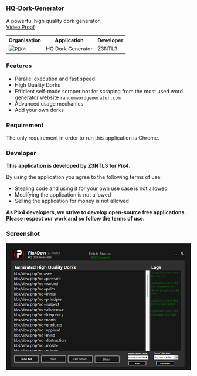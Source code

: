 

### HQ-Dork-Generator
A powerful high quality dork generator.<br>
<a href="https://www.youtube.com/watch?v=s-ZQbZQjblE"> Video Proof</a><br>

<table><tr><th>Organisation</th><th>Application</th><th>Developer</th></tr><tr><td><img src="https://media.discordapp.net/attachments/956310840464773200/968964843333877830/logopix4.png" width="20">PIX4</td><td>HQ Dork Generator</td><td>Z3NTL3</td></tr></table>

### Features
- Parallel execution and fast speed
- High Quality Dorks
- Efficient self-made scraper bot for scraping from the most used word generator website ``randomwordgenerator.com``
- Advanced usage mechanics
- Add your own dorks

### Requirement
The only requirement in order to run this application is Chrome.

### Developer
**This application is developed by Z3NTL3 for Pix4.**

By using the application you agree to the following terms of use:
- Stealing code and using it for your own use case is not allowed
- Modifying the application is not allowed
- Selling the application for money is not allowed

**As Pix4 developers, we strive to develop open-source free applications. Please respect our work and so follow the terms of use.**

### Screenshot
<img src="pix4app.png">
